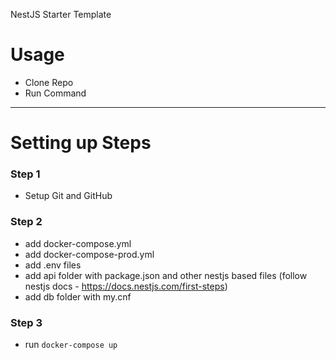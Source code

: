 NestJS Starter Template

# Usage

- Clone Repo
- Run Command

---

# Setting up Steps

### Step 1

- Setup Git and GitHub

### Step 2

- add docker-compose.yml
- add docker-compose-prod.yml
- add .env files
- add api folder with package.json and other nestjs based files (follow nestjs docs - https://docs.nestjs.com/first-steps)
- add db folder with my.cnf

### Step 3

- run `docker-compose up`
